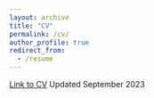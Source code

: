 ```yaml
---
layout: archive
title: "CV"
permalink: /cv/
author_profile: true
redirect_from:
  - /resume
---
```



[Link to CV](https://uppalanshuk.github.io/files/AU_CV_JAN24.pdf)
Updated September 2023
